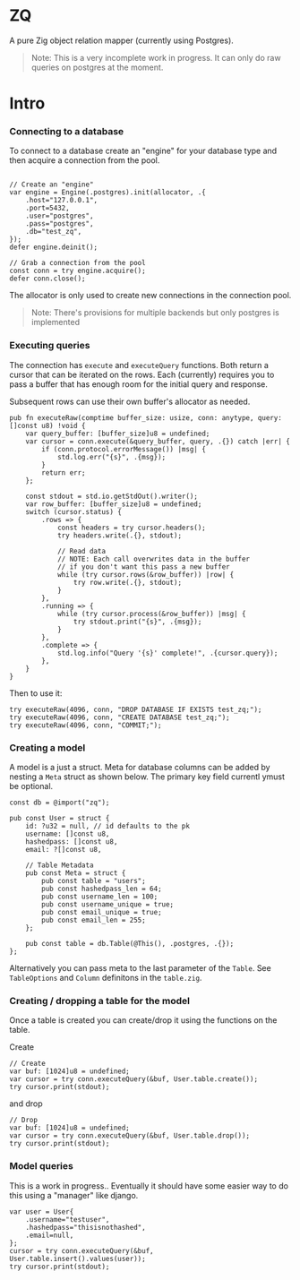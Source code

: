 # ZQ

A pure Zig object relation mapper (currently using Postgres).

> Note: This is a very incomplete work in progress. It can only do raw queries
on postgres at the moment.


# Intro


### Connecting to a database

To connect to a database create an "engine" for your database type and then
acquire a connection from the pool.

```zig

// Create an "engine"
var engine = Engine(.postgres).init(allocator, .{
    .host="127.0.0.1",
    .port=5432,
    .user="postgres",
    .pass="postgres",
    .db="test_zq",
});
defer engine.deinit();

// Grab a connection from the pool
const conn = try engine.acquire();
defer conn.close();

```

The allocator is only used to create new connections in the connection pool.

> Note: There's provisions for multiple backends but only postgres is implemented


### Executing queries

The connection has `execute` and `executeQuery` functions. Both return a cursor
that can be iterated on the rows. Each (currently) requires you to pass a buffer
that has enough room for the initial query and response.

Subsequent rows can use their own buffer's allocator as needed.


```zig
pub fn executeRaw(comptime buffer_size: usize, conn: anytype, query: []const u8) !void {
    var query_buffer: [buffer_size]u8 = undefined;
    var cursor = conn.execute(&query_buffer, query, .{}) catch |err| {
        if (conn.protocol.errorMessage()) |msg| {
            std.log.err("{s}", .{msg});
        }
        return err;
    };

    const stdout = std.io.getStdOut().writer();
    var row_buffer: [buffer_size]u8 = undefined;
    switch (cursor.status) {
        .rows => {
            const headers = try cursor.headers();
            try headers.write(.{}, stdout);

            // Read data
            // NOTE: Each call overwrites data in the buffer
            // if you don't want this pass a new buffer
            while (try cursor.rows(&row_buffer)) |row| {
                try row.write(.{}, stdout);
            }
        },
        .running => {
            while (try cursor.process(&row_buffer)) |msg| {
                try stdout.print("{s}", .{msg});
            }
        },
        .complete => {
            std.log.info("Query '{s}' complete!", .{cursor.query});
        },
    }
}
```

Then to use it:

```zig
try executeRaw(4096, conn, "DROP DATABASE IF EXISTS test_zq;");
try executeRaw(4096, conn, "CREATE DATABASE test_zq;");
try executeRaw(4096, conn, "COMMIT;");
```


### Creating a model

A model is a just a struct. Meta for database columns can be added by nesting a
`Meta` struct as shown below.  The primary key field currentl ymust be optional.

```zig
const db = @import("zq");

pub const User = struct {
    id: ?u32 = null, // id defaults to the pk
    username: []const u8,
    hashedpass: []const u8,
    email: ?[]const u8,

    // Table Metadata
    pub const Meta = struct {
        pub const table = "users";
        pub const hashedpass_len = 64;
        pub const username_len = 100;
        pub const username_unique = true;
        pub const email_unique = true;
        pub const email_len = 255;
    };

    pub const table = db.Table(@This(), .postgres, .{});
};
```

Alternatively you can pass meta to the last parameter of the `Table`.
See `TableOptions` and `Column` definitons in the `table.zig`.

### Creating / dropping a table for the model

Once a table is created you can create/drop it using the functions on the table.

Create

```zig
// Create
var buf: [1024]u8 = undefined;
var cursor = try conn.executeQuery(&buf, User.table.create());
try cursor.print(stdout);
```

and drop

```zig
// Drop
var buf: [1024]u8 = undefined;
var cursor = try conn.executeQuery(&buf, User.table.drop());
try cursor.print(stdout);
```

### Model queries

This is a work in progress.. Eventually it should have some easier way to
do this using a "manager" like django.

```
var user = User{
    .username="testuser",
    .hashedpass="thisisnothashed",
    .email=null,
};
cursor = try conn.executeQuery(&buf, User.table.insert().values(user));
try cursor.print(stdout);

```
